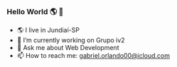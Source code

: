 ### Hello World 🌎 👋
- 🌎 I live in Jundiaí-SP
- 🔭 I’m currently working on Grupo iv2
- 💬 Ask me about Web Development
- 📫 How to reach me: gabriel.orlando00@icloud.com
<!--
**GabrielOrlando/GabrielOrlando** is a ✨ _special_ ✨ repository because its `README.md` (this file) appears on your GitHub profile.

Here are some ideas to get you started:


- 👯 I’m looking to collaborate on ...
- 🤔 I’m looking for help with ...


- 😄 Pronouns: ...
- ⚡ Fun fact: ...
-->
